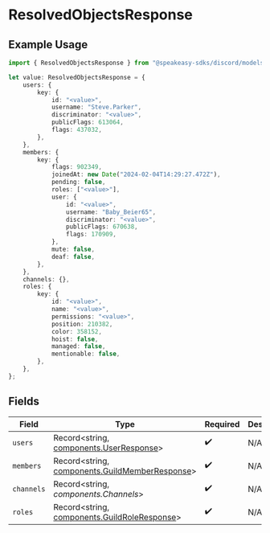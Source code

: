 # ResolvedObjectsResponse

## Example Usage

```typescript
import { ResolvedObjectsResponse } from "@speakeasy-sdks/discord/models/components";

let value: ResolvedObjectsResponse = {
    users: {
        key: {
            id: "<value>",
            username: "Steve.Parker",
            discriminator: "<value>",
            publicFlags: 613064,
            flags: 437032,
        },
    },
    members: {
        key: {
            flags: 902349,
            joinedAt: new Date("2024-02-04T14:29:27.472Z"),
            pending: false,
            roles: ["<value>"],
            user: {
                id: "<value>",
                username: "Baby_Beier65",
                discriminator: "<value>",
                publicFlags: 670638,
                flags: 170909,
            },
            mute: false,
            deaf: false,
        },
    },
    channels: {},
    roles: {
        key: {
            id: "<value>",
            name: "<value>",
            permissions: "<value>",
            position: 210382,
            color: 358152,
            hoist: false,
            managed: false,
            mentionable: false,
        },
    },
};
```

## Fields

| Field                                                                                            | Type                                                                                             | Required                                                                                         | Description                                                                                      |
| ------------------------------------------------------------------------------------------------ | ------------------------------------------------------------------------------------------------ | ------------------------------------------------------------------------------------------------ | ------------------------------------------------------------------------------------------------ |
| `users`                                                                                          | Record<string, [components.UserResponse](../../models/components/userresponse.md)>               | :heavy_check_mark:                                                                               | N/A                                                                                              |
| `members`                                                                                        | Record<string, [components.GuildMemberResponse](../../models/components/guildmemberresponse.md)> | :heavy_check_mark:                                                                               | N/A                                                                                              |
| `channels`                                                                                       | Record<string, *components.Channels*>                                                            | :heavy_check_mark:                                                                               | N/A                                                                                              |
| `roles`                                                                                          | Record<string, [components.GuildRoleResponse](../../models/components/guildroleresponse.md)>     | :heavy_check_mark:                                                                               | N/A                                                                                              |